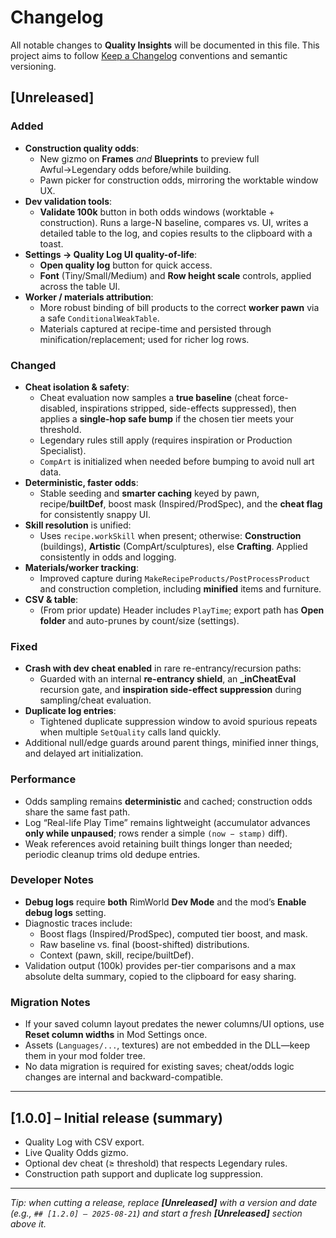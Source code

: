 # Changelog

All notable changes to **Quality Insights** will be documented in this file.
This project aims to follow [Keep a Changelog](https://keepachangelog.com/) conventions and semantic versioning.

## [Unreleased]

### Added
- **Construction quality odds**:
  - New gizmo on **Frames** *and* **Blueprints** to preview full Awful→Legendary odds before/while building.
  - Pawn picker for construction odds, mirroring the worktable window UX.
- **Dev validation tools**:
  - **Validate 100k** button in both odds windows (worktable + construction). Runs a large-N baseline, compares vs. UI, writes a detailed table to the log, and copies results to the clipboard with a toast.
- **Settings → Quality Log UI quality-of-life**:
  - **Open quality log** button for quick access.
  - **Font** (Tiny/Small/Medium) and **Row height scale** controls, applied across the table UI.
- **Worker / materials attribution**:
  - More robust binding of bill products to the correct **worker pawn** via a safe `ConditionalWeakTable`.
  - Materials captured at recipe-time and persisted through minification/replacement; used for richer log rows.

### Changed
- **Cheat isolation & safety**:
  - Cheat evaluation now samples a **true baseline** (cheat force-disabled, inspirations stripped, side-effects suppressed), then applies a **single-hop safe bump** if the chosen tier meets your threshold.
  - Legendary rules still apply (requires inspiration or Production Specialist).
  - `CompArt` is initialized when needed before bumping to avoid null art data.
- **Deterministic, faster odds**:
  - Stable seeding and **smarter caching** keyed by pawn, recipe/**builtDef**, boost mask (Inspired/ProdSpec), and the **cheat flag** for consistently snappy UI.
- **Skill resolution** is unified:
  - Uses `recipe.workSkill` when present; otherwise: **Construction** (buildings), **Artistic** (CompArt/sculptures), else **Crafting**. Applied consistently in odds and logging.
- **Materials/worker tracking**:
  - Improved capture during `MakeRecipeProducts/PostProcessProduct` and construction completion, including **minified** items and furniture.
- **CSV & table**:
  - (From prior update) Header includes `PlayTime`; export path has **Open folder** and auto-prunes by count/size (settings).

### Fixed
- **Crash with dev cheat enabled** in rare re-entrancy/recursion paths:
  - Guarded with an internal **re-entrancy shield**, an **_inCheatEval** recursion gate, and **inspiration side-effect suppression** during sampling/cheat evaluation.
- **Duplicate log entries**:
  - Tightened duplicate suppression window to avoid spurious repeats when multiple `SetQuality` calls land quickly.
- Additional null/edge guards around parent things, minified inner things, and delayed art initialization.

### Performance
- Odds sampling remains **deterministic** and cached; construction odds share the same fast path.
- Log “Real-life Play Time” remains lightweight (accumulator advances **only while unpaused**; rows render a simple `(now − stamp)` diff).
- Weak references avoid retaining built things longer than needed; periodic cleanup trims old dedupe entries.

### Developer Notes
- **Debug logs** require **both** RimWorld **Dev Mode** and the mod’s **Enable debug logs** setting.
- Diagnostic traces include:
  - Boost flags (Inspired/ProdSpec), computed tier boost, and mask.
  - Raw baseline vs. final (boost-shifted) distributions.
  - Context (pawn, skill, recipe/builtDef).
- Validation output (100k) provides per-tier comparisons and a max absolute delta summary, copied to the clipboard for easy sharing.

### Migration Notes
- If your saved column layout predates the newer columns/UI options, use **Reset column widths** in Mod Settings once.
- Assets (`Languages/...`, textures) are not embedded in the DLL—keep them in your mod folder tree.
- No data migration is required for existing saves; cheat/odds logic changes are internal and backward-compatible.

---

## [1.0.0] – Initial release (summary)
- Quality Log with CSV export.
- Live Quality Odds gizmo.
- Optional dev cheat (≥ threshold) that respects Legendary rules.
- Construction path support and duplicate log suppression.

---

*Tip: when cutting a release, replace **[Unreleased]** with a version and date (e.g., `## [1.2.0] – 2025-08-21`) and start a fresh **[Unreleased]** section above it.*
